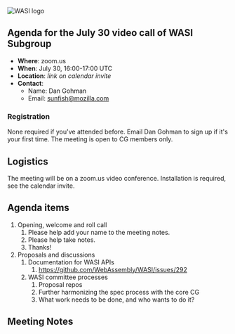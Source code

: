 ![WASI logo](https://raw.githubusercontent.com/WebAssembly/WASI/main/WASI.png)

## Agenda for the July 30 video call of WASI Subgroup

- **Where**: zoom.us
- **When**: July 30, 16:00-17:00 UTC
- **Location**: *link on calendar invite*
- **Contact**:
    - Name: Dan Gohman
    - Email: sunfish@mozilla.com

### Registration

None required if you've attended before. Email Dan Gohman to sign up if it's
your first time. The meeting is open to CG members only.

## Logistics

The meeting will be on a zoom.us video conference.
Installation is required, see the calendar invite.

## Agenda items

1. Opening, welcome and roll call
    1. Please help add your name to the meeting notes.
    1. Please help take notes.
    1. Thanks!
1. Proposals and discussions
    1. Documentation for WASI APIs
        1. https://github.com/WebAssembly/WASI/issues/292
    1. WASI committee processes
        1. Proposal repos
        1. Further harmonizing the spec process with the core CG
        1. What work needs to be done, and who wants to do it?

## Meeting Notes
